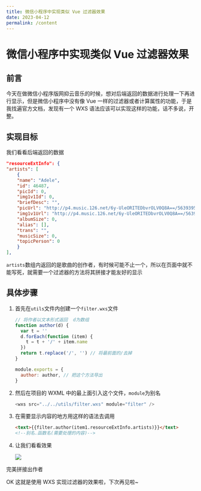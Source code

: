 ```yaml
---
title: 微信小程序中实现类似 Vue 过滤器效果
date: 2023-04-12
permalink: /content
---
```


# 微信小程序中实现类似 Vue 过滤器效果

## 前言

今天在做微信小程序版网抑云音乐的时候，想对后端返回的数据进行处理一下再进行显示，但是微信小程序中没有像 Vue 一样的过滤器或者计算属性的功能，于是我找遍官方文档，发现有一个 WXS 语法应该可以实现这样的功能，话不多说，开整。

## 实现目标

我们看看后端返回的数据

```json
"resourceExtInfo": {
"artists": [
    {
    "name": "Adele",
    "id": 46487,
    "picId": 0,
    "img1v1Id": 0,
    "briefDesc": "",
    "picUrl": "http://p4.music.126.net/6y-UleORITEDbvrOLV0Q8A==/5639395138885805.jpg",
    "img1v1Url": "http://p4.music.126.net/6y-UleORITEDbvrOLV0Q8A==/5639395138885805.jpg",
    "albumSize": 0,
    "alias": [],
    "trans": "",
    "musicSize": 0,
    "topicPerson": 0
    }
],
```

`artists`数组内返回的是歌曲的创作者，有时候可能不止一个，所以在页面中就不能写死，就需要一个过滤器的方法将其拼接才能友好的显示

## 具体步骤

1. 首先在`utils`文件内创建一个`filter.wxs`文件

   ```js
   // 将作者以文本形式返回  d为数组
   function author(d) {
     var t = ''
     d.forEach(function (item) {
       t = t + '/' + item.name
     })
     return t.replace('/', '') // 将最前面的/去掉
   }

   module.exports = {
     author: author, // 把这个方法导出
   }
   ```

2. 然后在项目的 WXML 中的最上面引入这个文件，`module`为别名

   ```js
   <wxs src="../../utils/filter.wxs" module="filter" />
   ```

3. 在需要显示内容的地方用这样的语法去调用

   ```html
   <text>{{filter.author(item1.resourceExtInfo.artists)}}</text>
   <!--别名.函数名(需要处理的内容)-->
   ```

4. 让我们看看效果

   ![](http://cdn.bingkele.cc/FmIn7KSBvnLwSelXtvK4Iposv93w)

完美拼接出作者

OK 这就是使用 WXS 实现过滤器的效果啦，下次再见啦~
